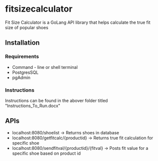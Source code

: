 # fitsizecalculator

Fit Size Calculator is a GoLang API library that helps calculate the true fit size of popular shoes

## Installation
### Requirements
* Command - line or shell terminal
* PostgresSQL
* pgAdmin

### Instructions
Instructions can be found in the abover folder titled "Instructions_To_Run.docx"

## APIs
* localhost:8080/shoelist -> Returns shoes in database
* localhost:8080/getfitcalc/{productid} -> Returns true fit calculation for specific shoe
* localhost:8080/sendfitval/{productid}/{fitval} -> Posts fit value for a specific shoe based on product id

